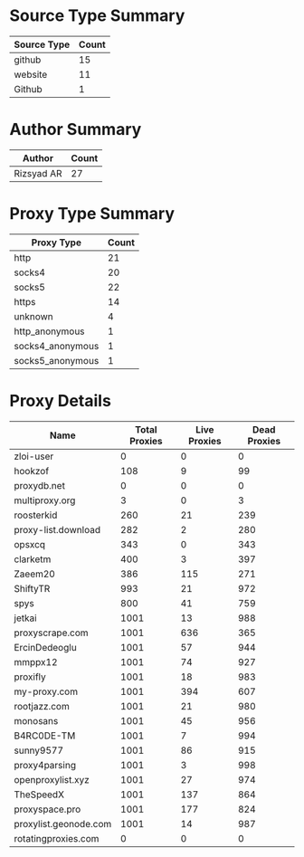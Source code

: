 # Source Type Summary

| Source Type | Count |
|-------------|-------|
| github | 15 |
| website | 11 |
| Github | 1 |


# Author Summary

| Author | Count |
|--------|-------|
| Rizsyad AR | 27 |


# Proxy Type Summary

| Proxy Type | Count |
|------------|-------|
| http | 21 |
| socks4 | 20 |
| socks5 | 22 |
| https | 14 |
| unknown | 4 |
| http_anonymous | 1 |
| socks4_anonymous | 1 |
| socks5_anonymous | 1 |


# Proxy Details

| Name | Total Proxies | Live Proxies | Dead Proxies |
|------|---------------|--------------|---------------|
| zloi-user | 0 | 0 | 0 |
| hookzof | 108 | 9 | 99 |
| proxydb.net | 0 | 0 | 0 |
| multiproxy.org | 3 | 0 | 3 |
| roosterkid | 260 | 21 | 239 |
| proxy-list.download | 282 | 2 | 280 |
| opsxcq | 343 | 0 | 343 |
| clarketm | 400 | 3 | 397 |
| Zaeem20 | 386 | 115 | 271 |
| ShiftyTR | 993 | 21 | 972 |
| spys | 800 | 41 | 759 |
| jetkai | 1001 | 13 | 988 |
| proxyscrape.com | 1001 | 636 | 365 |
| ErcinDedeoglu | 1001 | 57 | 944 |
| mmppx12 | 1001 | 74 | 927 |
| proxifly | 1001 | 18 | 983 |
| my-proxy.com | 1001 | 394 | 607 |
| rootjazz.com | 1001 | 21 | 980 |
| monosans | 1001 | 45 | 956 |
| B4RC0DE-TM | 1001 | 7 | 994 |
| sunny9577 | 1001 | 86 | 915 |
| proxy4parsing | 1001 | 3 | 998 |
| openproxylist.xyz | 1001 | 27 | 974 |
| TheSpeedX | 1001 | 137 | 864 |
| proxyspace.pro | 1001 | 177 | 824 |
| proxylist.geonode.com | 1001 | 14 | 987 |
| rotatingproxies.com | 0 | 0 | 0 |
